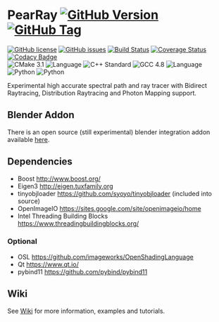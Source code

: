 # PearRay [![GitHub Version](https://img.shields.io/github/release/PearCoding/PearRay.svg)]() [![GitHub Tag](https://img.shields.io/github/tag/PearCoding/PearRay.svg)]()
[![GitHub license](https://img.shields.io/badge/license-MIT-blue.svg)](https://raw.githubusercontent.com/PearCoding/PearRay/master/LICENSE)
[![GitHub issues](https://img.shields.io/github/issues/PearCoding/PearRay.svg)](https://github.com/PearCoding/PearRay/issues)
[![Build Status](https://travis-ci.org/PearCoding/PearRay.svg?branch=master)](https://travis-ci.org/PearCoding/PearRay)
[![Coverage Status](https://coveralls.io/repos/github/PearCoding/PearRay/badge.svg?branch=master)](https://coveralls.io/github/PearCoding/PearRay?branch=master)
[![Codacy Badge](https://api.codacy.com/project/badge/Grade/48a91c3c277d4aa4ae76ff940e4bcf07)](https://www.codacy.com/app/PearCoding/PearRay?utm_source=github.com&amp;utm_medium=referral&amp;utm_content=PearCoding/PearRay&amp;utm_campaign=Badge_Grade)\
![CMake 3.1](https://img.shields.io/badge/CMake-3.1+-green.svg)
![Language](https://img.shields.io/badge/language-c++-blue.svg)
![C++ Standard](https://img.shields.io/badge/std-c++14-blue.svg)
![GCC 4.8](https://img.shields.io/badge/GCC-4.8+-blue.svg)
![Language](https://img.shields.io/badge/language-Python-orange.svg)
![Python](https://img.shields.io/badge/Python-2.7+-orange.svg)
![Python](https://img.shields.io/badge/Python-3.5+-orange.svg)

Experimental high accurate spectral path and ray tracer with Bidirect Raytracing, Distribution Raytracing and Photon Mapping support.

## Blender Addon
There is an open source (still experimental) blender integration addon available [here](https://github.com/PearCoding/PearRay-Blender).

## Dependencies
 - Boost http://www.boost.org/
 - Eigen3 http://eigen.tuxfamily.org
 - tinyobjloader https://github.com/syoyo/tinyobjloader (included into source)
 - OpenImageIO https://sites.google.com/site/openimageio/home
 - Intel Threading Building Blocks https://www.threadingbuildingblocks.org/

### Optional
 - OSL https://github.com/imageworks/OpenShadingLanguage
 - Qt https://www.qt.io/
 - pybind11 https://github.com/pybind/pybind11

## Wiki
See [Wiki](https://github.com/PearCoding/PearRay/wiki) for more information, examples and tutorials.
